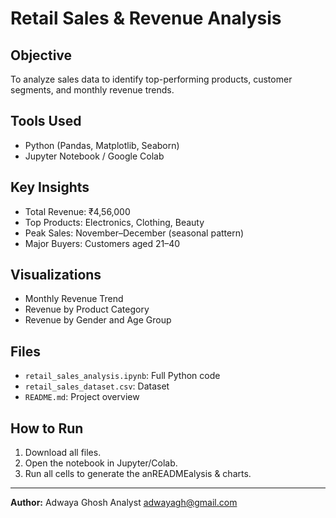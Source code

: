#  Retail Sales & Revenue Analysis

##  Objective
To analyze sales data to identify top-performing products, customer segments, and monthly revenue trends.

##  Tools Used
- Python (Pandas, Matplotlib, Seaborn)
- Jupyter Notebook / Google Colab

##  Key Insights
- Total Revenue: ₹4,56,000  
- Top Products: Electronics, Clothing, Beauty  
- Peak Sales: November–December (seasonal pattern)  
- Major Buyers: Customers aged 21–40

##  Visualizations
- Monthly Revenue Trend
- Revenue by Product Category
- Revenue by Gender and Age Group

##  Files
- `retail_sales_analysis.ipynb`: Full Python code  
- `retail_sales_dataset.csv`: Dataset  
- `README.md`: Project overview  

##  How to Run
1. Download all files.  
2. Open the notebook in Jupyter/Colab.  
3. Run all cells to generate the anREADMEalysis & charts.

---
 **Author:** 
 Adwaya Ghosh
 Analyst
 adwayagh@gmail.com